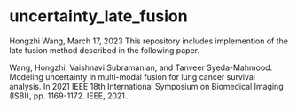 # uncertainty_late_fusion
Hongzhi Wang, March 17, 2023
This repository includes implemention of the late fusion method described in the following paper.

Wang, Hongzhi, Vaishnavi Subramanian, and Tanveer Syeda-Mahmood.
Modeling uncertainty in multi-modal fusion for lung cancer survival analysis.
In 2021 IEEE 18th International Symposium on Biomedical Imaging (ISBI), pp. 1169-1172. IEEE, 2021.